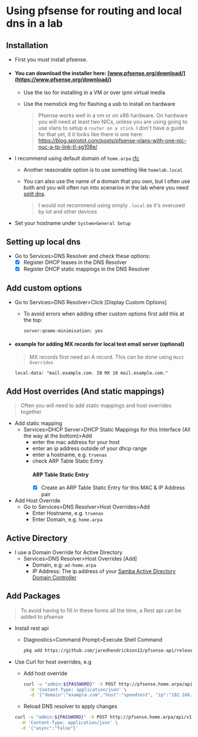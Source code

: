 # Using pfsense for routing and local dns in a lab

## Installation

- First you must install pfsense. 
- #### You can download the installer here: [www.pfsense.org/download/](https://www.pfsense.org/download/)
  - Use the iso for installing in a VM or over ipmi virtual media
  - Use the memstick img for flashing a usb to install on hardware
  
    > Pfsense works well in a vm or on x86 hardware. On hardware you will need at least two NICs, 
    > unless you are using going to use vlans to setup a `router on a stick`. 
    > I don't have a guide for that yet, it it looks like there is one here: 
    > https://blog.spirotot.com/posts/pfsense-vlans-with-one-nic-nuc-a-tp-link-tl-sg108e/

- I recommend using default domain of `home.arpa` [rfc](https://www.rfc-editor.org/rfc/rfc8375.html)
  - Another reasonable option is to use something like `homelab.local`
  - You can also use the name of a domain that you own, but I often use both and you will often run into scenarios in the lab where you need [split dns](https://docs.netgate.com/pfsense/en/latest/nat/reflection.html#split-dns).
    
    > I would not recommend using simply `.local` as it's overused by iot and other devices
 
 - Set your hostname under `System>General Setup`
 
## Setting up local dns
 
- Go to Services>DNS Resolver and check these options:
  - [x] Register DHCP leases in the DNS Resolver
  - [x] Register DHCP static mappings in the DNS Resolver
 
## Add custom options

- Go to Services>DNS Resolver>Click [Display Custom Options]
  - To avoid errors when adding other custom options first add this at the top:
    ```
    server:qname-minimisation: yes
    ```
- #### example for adding MX records for local test email server (optional)
 
  > MX records first need an A record. This can be done using `Host Overrides`
  
  ```
  local-data: "mail.example.com. IN MX 10 mail.example.com."
  ```
 
 ## Add Host overrides (And static mappings)
 
 > Often you will need to add static mappings and host overrides together
 
 - Add static mapping
   - Services>DHCP Server>DHCP Static Mappings for this Interface (All the way at the bottom)>Add
     - enter the mac address for your host
     - enter an ip address outside of your dhcp range
     - enter a hostname, e.g. `truenas`
     - check ARP Table Static Entry
       #### ARP Table Static Entry
       - [x] Create an ARP Table Static Entry for this MAC & IP Address pair
 - Add Host Override
   - Go to Services>DNS Resolver>Host Overrides>Add
     - Enter Hostname, e.g. `truenas`
     - Enter Domain, e.g. `home.arpa`
  
  ## Active Directory
  
  - I use a Domain Override for Active Directory
    - Services>DNS Resolver>Host Overrides [Add]
      - Domain, e.g: `ad-home.arpa`
      - IP Address: The ip address of your [Samba Active Directory Domain Controller](../samba-domain-controller)
  
  ## Add Packages
  
  > To avoid having to fill in these forms all the time, a Rest api can be added to pfsense
  
  - Install rest api
    - Diagnostics>Command Prompt>Execute Shell Command
      ```bash
      pkg add https://github.com/jaredhendrickson13/pfsense-api/releases/latest/download/pfSense-2.6-pkg-API.txz && /etc/rc.restart_webgui
      ```
  - Use Curl for host overrides, e.g
    - Add host override
      
      ```bash
      curl -u "admin:${PASSWORD}" -X POST http://pfsense.home.arpa/api/v1/services/unbound/host_override \
        -H 'Content-Type: application/json' \
        -d '{"domain":"example.com","host":"speedtest", "ip":"192.168.1.99"}'
      ```
    
    - Reload DNS resolver to apply changes
     
     ```bash
     curl -u "admin:${PASSWORD}" -X POST http://pfsense.home.arpa/api/v1/services/unbound/apply \
       -H 'Content-Type: application/json' \
       -d '{"async":"false"}'
     ```
    
